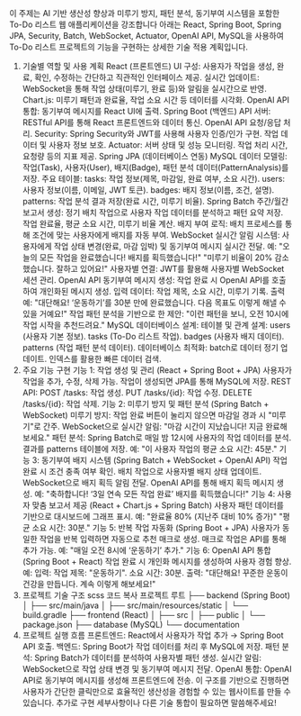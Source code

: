 
이 주제는 AI 기반 생산성 향상과 미루기 방지, 패턴 분석, 동기부여 시스템을 포함한 To-Do 리스트 웹 애플리케이션을 강조합니다
아래는 React, Spring Boot, Spring JPA, Security, Batch, WebSocket, Actuator, OpenAI API, MySQL을 사용하여 To-Do 리스트 프로젝트의 기능을 구현하는 상세한 기술 적용 계획입니다.

1. 기술별 역할 및 사용 계획
React (프론트엔드)
UI 구성: 사용자가 작업을 생성, 완료, 확인, 수정하는 간단하고 직관적인 인터페이스 제공.
실시간 업데이트:
WebSocket을 통해 작업 상태(미루기, 완료 등)와 알림을 실시간으로 반영.
Chart.js:
미루기 패턴과 완료율, 작업 소요 시간 등 데이터를 시각화.
OpenAI API 통합:
동기부여 메시지를 React UI에 출력.
Spring Boot (백엔드)
API 서버:
RESTful API를 통해 React 프론트엔드와 데이터 통신.
OpenAI API 요청/응답 처리.
Security:
Spring Security와 JWT를 사용해 사용자 인증/인가 구현.
작업 데이터 및 사용자 정보 보호.
Actuator:
서버 상태 및 성능 모니터링.
작업 처리 시간, 요청량 등의 지표 제공.
Spring JPA (데이터베이스 연동)
MySQL 데이터 모델링:
작업(Task), 사용자(User), 배지(Badge), 패턴 분석 데이터(PatternAnalysis)를 저장.
주요 테이블:
tasks: 작업 정보(제목, 마감일, 완료 여부, 소요 시간).
users: 사용자 정보(이름, 이메일, JWT 토큰).
badges: 배지 정보(이름, 조건, 설명).
patterns: 작업 분석 결과 저장(완료 시간, 미루기 비율).
Spring Batch
주간/월간 보고서 생성:
정기 배치 작업으로 사용자 작업 데이터를 분석하고 패턴 요약 저장.
작업 완료율, 평균 소요 시간, 미루기 비율 계산.
배지 부여 로직:
배치 프로세스를 통해 조건에 맞는 사용자에게 배지를 자동 부여.
WebSocket
실시간 알림 시스템:
사용자에게 작업 상태 변경(완료, 마감 임박) 및 동기부여 메시지 실시간 전달.
예:
"오늘의 모든 작업을 완료했습니다! 배지를 획득했습니다!"
"미루기 비율이 20% 감소했습니다. 잘하고 있어요!"
사용자별 연결:
JWT를 활용해 사용자별 WebSocket 세션 관리.
OpenAI API
동기부여 메시지 생성:
작업 완료 시 OpenAI API를 호출하여 개인화된 메시지 생성.
입력 데이터:
작업 제목, 소요 시간, 미루기 기록.
출력 예:
"대단해요! ‘운동하기’를 30분 만에 완료했습니다. 다음 목표도 이렇게 해낼 수 있을 거예요!"
작업 패턴 분석을 기반으로 한 제안:
"이런 패턴을 보니, 오전 10시에 작업 시작을 추천드려요."
MySQL
데이터베이스 설계:
테이블 및 관계 설계:
users (사용자 기본 정보).
tasks (To-Do 리스트 작업).
badges (사용자 배지 데이터).
patterns (작업 패턴 분석 데이터).
데이터베이스 최적화:
batch로 데이터 정기 업데이트.
인덱스를 활용한 빠른 데이터 검색.
2. 주요 기능 구현
기능 1: 작업 생성 및 관리 (React + Spring Boot + JPA)
사용자가 작업을 추가, 수정, 삭제 가능.
작업이 생성되면 JPA를 통해 MySQL에 저장.
REST API:
POST /tasks: 작업 생성.
PUT /tasks/{id}: 작업 수정.
DELETE /tasks/{id}: 작업 삭제.
기능 2: 미루기 방지 및 패턴 분석 (Spring Batch + WebSocket)
미루기 방지:
작업 완료 버튼이 눌리지 않으면 마감일 경과 시 "미루기"로 간주.
WebSocket으로 실시간 알림:
"마감 시간이 지났습니다! 지금 완료해보세요."
패턴 분석:
Spring Batch로 매일 밤 12시에 사용자의 작업 데이터를 분석.
결과를 patterns 테이블에 저장.
예: "이 사용자 작업의 평균 소요 시간: 45분."
기능 3: 동기부여 배지 시스템 (Spring Batch + WebSocket + OpenAI API)
작업 완료 시 조건 충족 여부 확인.
배치 작업으로 사용자별 배지 상태 업데이트.
WebSocket으로 배지 획득 알림 전달.
OpenAI API를 통해 배지 획득 메시지 생성.
예: "축하합니다! ‘3일 연속 모든 작업 완료’ 배지를 획득했습니다!"
기능 4: 사용자 맞춤 보고서 제공 (React + Chart.js + Spring Batch)
사용자 패턴 데이터를 기반으로 대시보드에 그래프 표시.
예:
"완료율 80% (지난주 대비 10% 증가)"
"평균 소요 시간: 30분."
기능 5: 반복 작업 자동화 (Spring Boot + JPA)
사용자가 동일한 작업을 반복 입력하면 자동으로 추천 매크로 생성.
매크로 작업은 API를 통해 추가 가능.
예: "매일 오전 8시에 ‘운동하기’ 추가."
기능 6: OpenAI API 통합 (Spring Boot + React)
작업 완료 시 개인화 메시지를 생성하여 사용자 경험 향상.
예:
입력:
작업 제목: "운동하기".
소요 시간: 30분.
출력:
"대단해요! 꾸준한 운동이 건강을 만듭니다. 계속 이렇게 해보세요!"
3. 프로젝트 기술 구조
scss
코드 복사
프로젝트 루트
├── backend (Spring Boot)
│   ├── src/main/java
│   ├── src/main/resources/static
│   └── build.gradle
├── frontend (React)
│   ├── src
│   ├── public
│   └── package.json
├── database (MySQL)
└── documentation
4. 프로젝트 실행 흐름
프론트엔드:
React에서 사용자가 작업 추가 → Spring Boot API 호출.
백엔드:
Spring Boot가 작업 데이터를 처리 후 MySQL에 저장.
패턴 분석:
Spring Batch가 데이터를 분석하여 사용자별 패턴 생성.
실시간 알림:
WebSocket으로 작업 상태 변경 및 동기부여 메시지 전달.
OpenAI 통합:
OpenAI API로 동기부여 메시지를 생성해 프론트엔드에 전송.
이 구조를 기반으로 진행하면 사용자가 간단한 클릭만으로 효율적인 생산성을 경험할 수 있는 웹사이트를 만들 수 있습니다. 추가로 구현 세부사항이나 다른 기술 통합이 필요하면 말씀해주세요!
